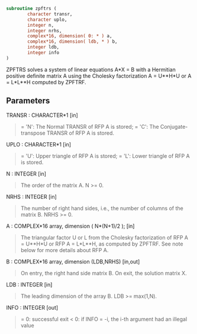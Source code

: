 ```fortran
subroutine zpftrs (
        character transr,
        character uplo,
        integer n,
        integer nrhs,
        complex*16, dimension( 0: * ) a,
        complex*16, dimension( ldb, * ) b,
        integer ldb,
        integer info
)
```

ZPFTRS solves a system of linear equations A\*X = B with a Hermitian
positive definite matrix A using the Cholesky factorization
A = U\*\*H\*U or A = L\*L\*\*H computed by ZPFTRF.

## Parameters
TRANSR : CHARACTER\*1 [in]
> = 'N':  The Normal TRANSR of RFP A is stored;
> = 'C':  The Conjugate-transpose TRANSR of RFP A is stored.

UPLO : CHARACTER\*1 [in]
> = 'U':  Upper triangle of RFP A is stored;
> = 'L':  Lower triangle of RFP A is stored.

N : INTEGER [in]
> The order of the matrix A.  N >= 0.

NRHS : INTEGER [in]
> The number of right hand sides, i.e., the number of columns
> of the matrix B.  NRHS >= 0.

A : COMPLEX\*16 array, dimension ( N\*(N+1)/2 ); [in]
> The triangular factor U or L from the Cholesky factorization
> of RFP A = U\*\*H\*U or RFP A = L\*L\*\*H, as computed by ZPFTRF.
> See note below for more details about RFP A.

B : COMPLEX\*16 array, dimension (LDB,NRHS) [in,out]
> On entry, the right hand side matrix B.
> On exit, the solution matrix X.

LDB : INTEGER [in]
> The leading dimension of the array B.  LDB >= max(1,N).

INFO : INTEGER [out]
> = 0:  successful exit
> < 0:  if INFO = -i, the i-th argument had an illegal value
